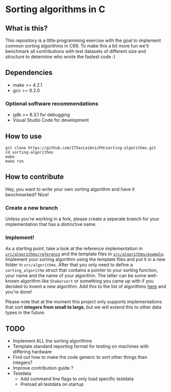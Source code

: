 # Sorting algorithms in C

## What is this?
This repository is a little programming exercise with the goal to implement common sorting algorithms in C99. To make this a bit more fun we'll benchmark all contributions with test datasets of different size and structure to determine who wrote the fastest code :)

## Dependencies
- make >= 4.2.1
- gcc >= 9.2.0
### Optional software recommendations
- gdb >= 8.3.1 for debugging
- Visual Studio Code for development

## How to use
```
git clone https://github.com/ITSecLeibnizFH/sorting-algorithms.git
cd sorting-algorithms
make
make run
```

## How to contribute
Hey, you want to write your own sorting algorithm and have it benchmarked? Nice!

### Create a new branch
Unless you're working in a fork, please create a seperate branch for your implementation that has a distinctive name.

### Implement!
As a starting point, take a look at the reference implementation in [`src/algorithms/reference`](https://github.com/ITSecLeibnizFH/sorting-algorithms/tree/master/src/algorithms/reference) and the template files in [`src/algorithms/example`](https://github.com/ITSecLeibnizFH/sorting-algorithms/tree/master/src/algorithms/example). Implement your sorting algorithm using the template files and put it in a new folder in `src/algorithms`. After that you only need to define a `sorting_algorithm` struct that contains a pointer to your sorting function, your name and the name of your algorithm. The latter can be some well-known algorithm like `Shakersort` or something you came up with if you decided to invent a new algorithm. Add this to the list of algorithms [here](https://github.com/ITSecLeibnizFH/sorting-algorithms/tree/master/src/algos.h#L8) and you're done!

Please note that at the moment this project only supports implementations that sort **integers from small to large**, but we will extend this to other data types in the future.

## TODO
- Implement ALL the sorting algorithms
- Template standard reporting format for testing on machines with differing hardware
- Find out how to make the code generic to sort other things than integers?
- Improve contribution guide ?
- Testdata
  - Add command line flags to only load specific testdata
  - Preload all testdata on startup